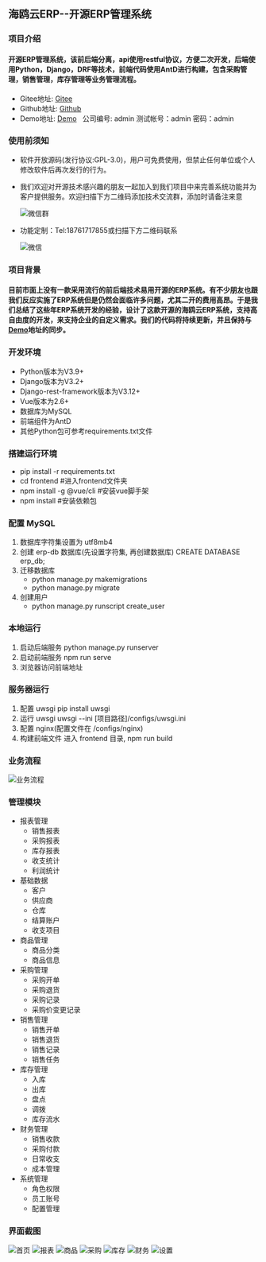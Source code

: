 ## 海鸥云ERP--开源ERP管理系统
### 项目介绍
#### 开源ERP管理系统，该前后端分离，api使用restful协议，方便二次开发，后端使用Python，Django，DRF等技术，前端代码使用AntD进行构建，包含采购管理，销售管理，库存管理等业务管理流程。
* Gitee地址: [Gitee](https://gitee.com/haioucloud/erp)
* Github地址: [Github](https://github.com/lianzhanshu/oms)
* Demo地址: [Demo](http://114.218.158.78:12222/) &nbsp;&nbsp;公司编号: admin  测试帐号：admin  密码：admin

### 使用前须知
* 软件开放源码(发行协议:GPL-3.0)，用户可免费使用，但禁止任何单位或个人修改软件后再次发行的行为。
* 我们欢迎对开源技术感兴趣的朋友一起加入到我们项目中来完善系统功能并为客户提供服务。欢迎扫描下方二维码添加技术交流群，添加时请备注来意

   ![微信群](https://gitee.com/haioucloud/erp/raw/master/raw/%E5%BE%AE%E4%BF%A1%E7%BE%A4.png)
* 功能定制：Tel:18761717855或扫描下方二维码联系

   ![微信](https://gitee.com/haioucloud/erp/raw/master/raw/%E5%BE%AE%E4%BF%A1.png)

### 项目背景
#### 目前市面上没有一款采用流行的前后端技术易用开源的ERP系统。有不少朋友也跟我们反应实施了ERP系统但是仍然会面临许多问题，尤其二开的费用高昂。于是我们总结了这些年ERP系统开发的经验，设计了这款开源的海鸥云ERP系统，支持高自由度的开发，来支持企业的自定义需求。我们的代码将持续更新，并且保持与[Demo](http://114.218.158.78:12222/)地址的同步。

### 开发环境
* Python版本为V3.9+
* Django版本为V3.2+
* Django-rest-framework版本为V3.12+
* Vue版本为2.6+
* 数据库为MySQL
* 前端组件为AntD
* 其他Python包可参考requirements.txt文件

### 搭建运行环境

* pip install -r requirements.txt
* cd frontend  #进入frontend文件夹
* npm install -g @vue/cli  #安装vue脚手架
* npm install  #安装依赖包

### 配置 MySQL

1. 数据库字符集设置为 utf8mb4
2. 创建 erp-db 数据库(先设置字符集, 再创建数据库)
    CREATE DATABASE erp_db;
3. 迁移数据库
    * python manage.py makemigrations
    * python manage.py migrate
4. 创建用户
    * python manage.py runscript create_user

### 本地运行

1. 启动后端服务
    python manage.py runserver
2. 启动前端服务
    npm run serve
3. 浏览器访问前端地址

### 服务器运行

1. 配置 uwsgi
    pip install uwsgi
2. 运行 uwsgi
    uwsgi --ini [项目路径]/configs/uwsgi.ini
3. 配置 nginx(配置文件在 /configs/nginx)
4. 构建前端文件
    进入 frontend 目录, npm run build

### 业务流程
![业务流程](https://gitee.com/haioucloud/erp/raw/master/raw/OMS%20Flow.JPG)

### 管理模块
* 报表管理 
   * 销售报表
   * 采购报表
   * 库存报表
   * 收支统计
   * 利润统计
* 基础数据 
   * 客户
   * 供应商
   * 仓库
   * 结算账户
   * 收支项目
* 商品管理
   * 商品分类
   * 商品信息
* 采购管理
   * 采购开单
   * 采购退货
   * 采购记录
   * 采购价变更记录
* 销售管理
   * 销售开单
   * 销售退货
   * 销售记录
   * 销售任务
* 库存管理
   * 入库
   * 出库
   * 盘点
   * 调拨
   * 库存流水
* 财务管理
   * 销售收款
   * 采购付款
   * 日常收支
   * 成本管理
* 系统管理
   * 角色权限
   * 员工账号
   * 配置管理

### 界面截图
![首页](https://gitee.com/haioucloud/erp/raw/master/raw/%E9%A6%96%E9%A1%B5.png)
![报表](https://gitee.com/haioucloud/erp/raw/master/raw/%E6%8A%A5%E8%A1%A8.png)
![商品](https://gitee.com/haioucloud/erp/raw/master/raw/%E5%95%86%E5%93%81.png)
![采购](https://gitee.com/haioucloud/erp/raw/master/raw/%E9%87%87%E8%B4%AD.png)
![库存](https://gitee.com/haioucloud/erp/raw/master/raw/%E5%BA%93%E5%AD%98.png)
![财务](https://gitee.com/haioucloud/erp/raw/master/raw/%E8%B4%A2%E5%8A%A1.png)
![设置](https://gitee.com/haioucloud/erp/raw/master/raw/%E8%AE%BE%E7%BD%AE.png)